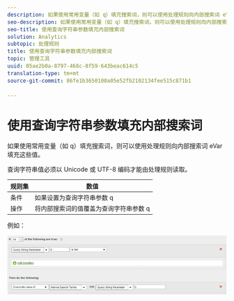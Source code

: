 ```yaml
---
description: 如果使用常用变量（如 q）填充搜索词，则可以使用处理规则向内部搜索词 eVar 填充这些值。
seo-description: 如果使用常用变量（如 q）填充搜索词，则可以使用处理规则向内部搜索词 eVar 填充这些值。
seo-title: 使用查询字符串参数填充内部搜索词
solution: Analytics
subtopic: 处理规则
title: 使用查询字符串参数填充内部搜索词
topic: 管理工具
uuid: 05ae2b0a-8797-468c-8f59-643beac614c5
translation-type: tm+mt
source-git-commit: 86fe1b3650100a05e52fb2102134fee515c871b1

---
```



# 使用查询字符串参数填充内部搜索词

如果使用常用变量（如 q）填充搜索词，则可以使用处理规则向内部搜索词 eVar 填充这些值。

查询字符串值必须以 Unicode 或 UTF-8 编码才能由处理规则读取。

| 规则集 | 数值 |
|---|---|
| 条件 | 如果设置为查询字符串参数 q |
| 操作 | 将内部搜索词的值覆盖为查询字符串参数 q |

例如：

![](assets/populate-internal-search-terms.png)

